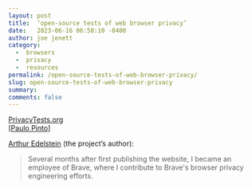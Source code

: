 ```yaml
---
layout: post
title:  ‘open-source tests of web browser privacy’
date:   2023-06-16 06:58:10 -0400
author: joe jenett
category:
  -  browsers
  -  privacy
  -  resources
permalink: /open-source-tests-of-web-browser-privacy/
slug: open-source-tests-of-web-browser-privacy
summary: 
comments: false
---
```

<a title="PrivacyTests.org: open-source tests of web browser privacy" href="https://privacytests.org/">PrivacyTests.org</a><br>[<a href="https://paulopinto.page/2023/06/15/learn-more-about.html">Paulo Pinto</a>]
<p><a href="https://privacytests.org/about.html#full-disclosure-and-transparency">Arthur Edelstein</a> (the project’s author):</p><blockquote><p>Several months after first publishing the website, I became an employee of Brave, where I contribute to Brave's browser privacy engineering efforts. </p></blockquote>
<a href="https://brid.gy/publish/mastodon"></a>
